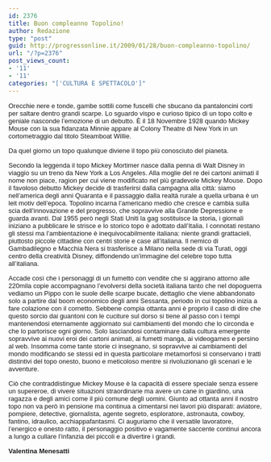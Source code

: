 ```yaml
---
id: 2376
title: Buon compleanno Topolino!
author: Redazione
type: "post"
guid: http://progressonline.it/2009/01/28/buon-compleanno-topolino/
url: "/?p=2376"
post_views_count:
- '11'
- '11'
categories: "['CULTURA E SPETTACOLO']"
---
```


<font face="Tahoma, sans-serif"><font size="2"><font face="Tahoma, sans-serif"><font size="2"> </font></font></font></font>

<font face="Tahoma, sans-serif"><font size="2"><font face="Tahoma, sans-serif"><font size="2"> </font></font></font></font>

<font face="Tahoma, sans-serif"><font size="2"><font face="Tahoma, sans-serif"><font size="2"></font></font></font></font>

<font face="Tahoma, sans-serif"><font size="2">Orecchie nere e tonde, gambe sottili come fuscelli che sbucano da pantaloncini corti per saltare dentro grandi scarpe. Lo sguardo vispo e curioso tipico di un topo colto e geniale nasconde l’emozione di un debutto. È il 18 Novembre 1928 quando Mickey Mouse con la sua fidanzata Minnie appare al Colony Theatre di New York in un cortometraggio dal titolo Steamboat Willie.</font></font>

<font face="Tahoma, sans-serif"><font size="2">Da quel giorno un topo qualunque diviene il topo più conosciuto del pianeta. </font></font>

<font face="Tahoma, sans-serif"><font size="2">Secondo la leggenda il topo Mickey Mortimer nasce dalla penna di Walt Disney in viaggio su un treno da New York a Los Angeles. Alla moglie del re dei cartoni animati il nome non piace, ragion per cui viene modificato nel più gradevole Mickey Mouse. Dopo il favoloso debutto Mickey decide di trasferirsi dalla campagna alla città: siamo nell’america degli anni Quaranta e il passaggio dalla realtà rurale a quella urbana è un leit motiv dell’epoca. Topolino incarna l’americano medio che cresce e cambia sulla scia dell’innovazione e del progresso, che sopravvive alla Grande Depressione e guarda avanti. Dal 1955 però negli Stati Uniti la gag sostituisce la storia, i giornali iniziano a pubblicare le strisce e lo storico topo è adottato dall’Italia. I connotati restano gli stessi ma l’ambientazione è inequivocabilmente italiana: niente grandi grattacieli, piuttosto piccole cittadine con centri storie e case all’italiana. Il nemico di Gambadilegno e Macchia Nera si trasferisce a Milano nella sede di via Turati, oggi centro della creatività Disney, diffondendo un’immagine del celebre topo tutta all’italiana. </font></font>

<font face="Tahoma, sans-serif"><font size="2">Accade così che i personaggi di un fumetto con vendite che si aggirano attorno alle 220mila copie accompagnano l’evolversi della società italiana tanto che nel dopoguerra vediamo un Pippo con le suole delle scarpe bucate, dettaglio che viene abbandonato solo a partire dal boom economico degli anni Sessanta, periodo in cui topolino inizia a fare colazione con il cornetto. Sebbene compia ottanta anni è proprio il caso di dire che questo sorcio dai guantoni con le cuciture sul dorso si tiene al passo con i tempi mantenendosi eternamente aggiornato sui cambiamenti del mondo che lo circonda e che lo partorisce ogni giorno. Solo lasciandosi contaminare dalla cultura emergente sopravvive ai nuovi eroi dei cartoni animati, ai fumetti manga, ai videogames e persino al web. Insomma come tante storie ci insegnano, si sopravvive ai cambiamenti del mondo modificando se stessi ed in questa particolare metamorfosi si conservano i tratti distintivi del topo onesto, buono e meticoloso mentre si rivoluzionano gli scenari e le avventure. </font></font>

<font face="Tahoma, sans-serif"><font size="2">Ciò che contraddistingue Mickey Mouse è la capacità di essere speciale senza essere un supereroe, di vivere situazioni straordinarie ma avere un cane in giardino, una ragazza e degli amici come il più comune degli uomini. Giunto ad ottanta anni il nostro topo non va però in pensione ma continua a cimentarsi nei lavori più disparati: aviatore, pompiere, detective, giornalista, agente segreto, esploratore, astronauta, cowboy, fantino, idraulico, acchiappafantasmi. Ci auguriamo che il versatile lavoratore, l’energico e onesto ratto, il personaggio positivo e vagamente saccente continui ancora a lungo a cullare l’infanzia dei piccoli e a divertire i grandi. </font></font>

<font face="Tahoma, sans-serif"><font size="2">**Valentina Menesatti**</font></font>